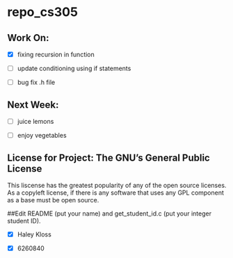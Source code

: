 # repo_cs305

## Work On: 

- [x] fixing recursion in function

- [ ] update conditioning using if statements

- [ ] bug fix .h file

## Next Week:
- [ ] juice lemons

- [ ] enjoy vegetables



## License for Project: The GNU’s General Public License 

This liscense has the greatest popularity of any of the open source licenses. As a copyleft license, if there is any software that uses any GPL component as a base must be open source. 

##Edit README (put your name) and get_student_id.c (put your integer student ID).
- [x] Haley Kloss
- [x] 6260840

